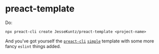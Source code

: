 # preact-template

Do:

`npx preact-cli create JesseKuntz/preact-template <project-name>`

And you've got yourself the [`preact-cli`](https://github.com/preactjs/preact-cli) [`simple`](https://github.com/preactjs-templates/simple) template with some more fancy `eslint` things added.
